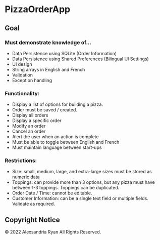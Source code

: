 # PizzaOrderApp

## Goal
### Must demonstrate knowledge of...
- Data Persistence using SQLite (Order Information)
- Data Persistence using Shared Preferences (Bilingual UI Settings)
- UI design
- String arrays in English and French
- Validation
- Exception handling

### Functionality:
- Display a list of options for building a pizza.
- Order must be saved / created.
- Display all orders
- Display a specific order
- Modify an order
- Cancel an order
- Alert the user when an action is complete
- Must be able to toggle between English and French
- Must maintain language between start-ups

### Restrictions:
- Size: small, medium, large, and extra-large sizes must be stored as numeric data
- Toppings: can provide more than 3 options, but any pizza must have between 1-3 toppings. Toppings can be duplicated.
- Order Date / Time: cannot be editable.
- Customer Information: can be a single text field or multiple fields. Validate as required.

## Copyright Notice
© 2022 Alexsandria Ryan All Rights Reserved.
